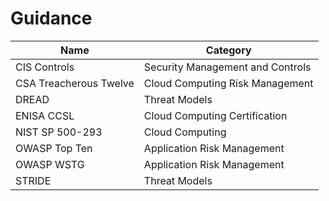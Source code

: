 # Guidance

| Name | Category |
| - | - |
| CIS Controls | Security Management and Controls |
| CSA Treacherous Twelve | Cloud Computing Risk Management |
| DREAD | Threat Models |
| ENISA CCSL | Cloud Computing Certification |
| NIST SP 500-293 | Cloud Computing |
| OWASP Top Ten | Application Risk Management |
| OWASP WSTG | Application Risk Management |
| STRIDE | Threat Models |